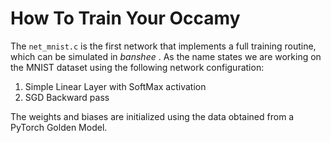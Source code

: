 # How To Train Your Occamy

The `net_mnist.c` is the first network that implements a full training routine, which can be simulated in _banshee_ . 
As the name states we are working on the MNIST dataset using the following network configuration:

1. Simple Linear Layer with SoftMax activation
2. SGD Backward pass

The weights and biases are initialized using the data obtained from a PyTorch Golden Model.
